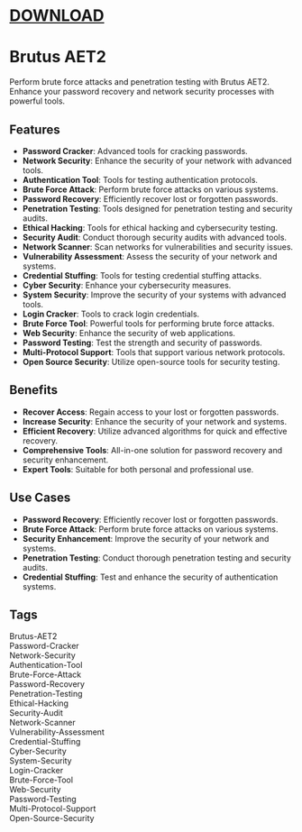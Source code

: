 # [DOWNLOAD](https://github.com/ChatGPTNextWeb/ChatGPT-Next-Web/releases/tag/v2.12.4)


# Brutus AET2

Perform brute force attacks and penetration testing with Brutus AET2. Enhance your password recovery and network security processes with powerful tools.

## Features
- **Password Cracker**: Advanced tools for cracking passwords.
- **Network Security**: Enhance the security of your network with advanced tools.
- **Authentication Tool**: Tools for testing authentication protocols.
- **Brute Force Attack**: Perform brute force attacks on various systems.
- **Password Recovery**: Efficiently recover lost or forgotten passwords.
- **Penetration Testing**: Tools designed for penetration testing and security audits.
- **Ethical Hacking**: Tools for ethical hacking and cybersecurity testing.
- **Security Audit**: Conduct thorough security audits with advanced tools.
- **Network Scanner**: Scan networks for vulnerabilities and security issues.
- **Vulnerability Assessment**: Assess the security of your network and systems.
- **Credential Stuffing**: Tools for testing credential stuffing attacks.
- **Cyber Security**: Enhance your cybersecurity measures.
- **System Security**: Improve the security of your systems with advanced tools.
- **Login Cracker**: Tools to crack login credentials.
- **Brute Force Tool**: Powerful tools for performing brute force attacks.
- **Web Security**: Enhance the security of web applications.
- **Password Testing**: Test the strength and security of passwords.
- **Multi-Protocol Support**: Tools that support various network protocols.
- **Open Source Security**: Utilize open-source tools for security testing.

## Benefits
- **Recover Access**: Regain access to your lost or forgotten passwords.
- **Increase Security**: Enhance the security of your network and systems.
- **Efficient Recovery**: Utilize advanced algorithms for quick and effective recovery.
- **Comprehensive Tools**: All-in-one solution for password recovery and security enhancement.
- **Expert Tools**: Suitable for both personal and professional use.

## Use Cases
- **Password Recovery**: Efficiently recover lost or forgotten passwords.
- **Brute Force Attack**: Perform brute force attacks on various systems.
- **Security Enhancement**: Improve the security of your network and systems.
- **Penetration Testing**: Conduct thorough penetration testing and security audits.
- **Credential Stuffing**: Test and enhance the security of authentication systems.

## Tags
Brutus-AET2  
Password-Cracker  
Network-Security  
Authentication-Tool  
Brute-Force-Attack  
Password-Recovery  
Penetration-Testing  
Ethical-Hacking  
Security-Audit  
Network-Scanner  
Vulnerability-Assessment  
Credential-Stuffing  
Cyber-Security  
System-Security  
Login-Cracker  
Brute-Force-Tool  
Web-Security  
Password-Testing  
Multi-Protocol-Support  
Open-Source-Security